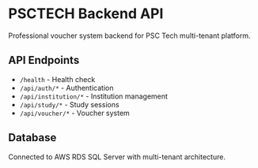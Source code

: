 # PSCTECH Backend API

Professional voucher system backend for PSC Tech multi-tenant platform.

## API Endpoints
- `/health` - Health check
- `/api/auth/*` - Authentication
- `/api/institution/*` - Institution management
- `/api/study/*` - Study sessions
- `/api/voucher/*` - Voucher system

## Database
Connected to AWS RDS SQL Server with multi-tenant architecture.

